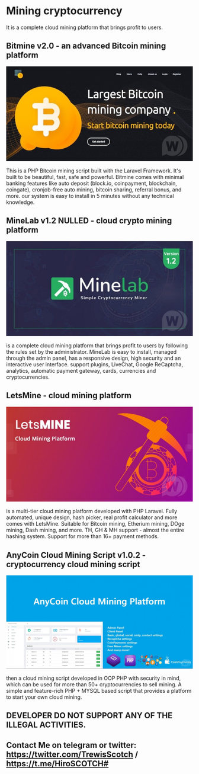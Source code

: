 # Mining cryptocurrency
It is a complete cloud mining platform that brings profit to users.

## Bitmine v2.0 - an advanced Bitcoin mining platform
<p align="center">
  <img src="https://github.com/trewisscotch/Mining-cryptocurrency-/blob/main/bitmine.jpg" alt="animated" />
</p>

This is a PHP Bitcoin mining script built with the Laravel Framework. It's built to be beautiful, fast, safe and powerful. Bitmine comes with minimal banking features like auto deposit (block.io, coinpayment, blockchain, coingate), cronjob-free auto mining, bitcoin sharing, referral bonus, and more. our system is easy to install in 5 minutes without any technical knowledge.

## MineLab v1.2 NULLED - cloud crypto mining platform
<p align="center">
  <img src="https://github.com/trewisscotch/Mining-cryptocurrency-/blob/main/Minelab.jpg" alt="animated" />
</p>

is a complete cloud mining platform that brings profit to users by following the rules set by the administrator. MineLab is easy to install, managed through the admin panel, has a responsive design, high security and an interactive user interface. support plugins, LiveChat, Google ReCaptcha, analytics, automatic payment gateway, cards, currencies and cryptocurrencies.

## LetsMine - cloud mining platform
<p align="center">
  <img src="https://github.com/trewisscotch/Mining-cryptocurrency-/blob/main/LetsMine%20.jpg" alt="animated" />
</p>

is a multi-tier cloud mining platform developed with PHP Laravel. Fully automated, unique design, hash picker, real profit calculator and more comes with LetsMine. Suitable for Bitcoin mining, Etherium mining, DOge mining, Dash mining, and more. TH, GH & MH support - almost the entire hashing system. Support for more than 16+ payment methods.

## AnyCoin Cloud Mining Script v1.0.2 - cryptocurrency cloud mining script
<p align="center">
  <img src="https://github.com/trewisscotch/Mining-cryptocurrency-/blob/main/AnyCoin.jpg" alt="animated" />
</p>

then a cloud mining script developed in OOP PHP with security in mind, which can be used for more than 50+ cryptocurrencies to sell mining. A simple and feature-rich PHP + MYSQL based script that provides a platform to start your own cloud mining.

## DEVELOPER DO NOT SUPPORT ANY OF THE ILLEGAL ACTIVITIES.

## Contact Me on telegram or twitter: https://twitter.com/TrewisScotch / https://t.me/HiroSCOTCH#
